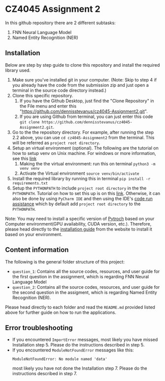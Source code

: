 # CZ4045 Assignment 2
In this github repository there are 2 different subtasks:
1.  FNN Neural Language Model
2.  Named Entity Recognition (NER)


Installation
------------
Below are step by step guide to clone this repository and install the required library used.
1.  Make sure you've installed git in your computer. (Note: Skip to step 4 if you already have the code from the submission zip and just open a terminal in the source code directory instead.)
2.  Clone this specific repository. 
    1. If you have the Github Desktop, just find the "Clone Repository" in the File menu and enter this "https://github.com/dennisstevanus/cz4045-Assignment2.git".
    2. If you are using Github from terminal, you can just enter this code `git clone https://github.com/dennisstevanus/cz4045-Assignment2.git`.
3.  Go to the the repository directory. For example, after running the step 2.2 above, you can use `cd cz4045-Assignment2` from the terminal. This will be referred as `project root directory`. 
4.  Setup an virtual environment (optional). 
    The following are the tutorial on how to setup venv on Unix machine. For windows or more information, see this [link](https://docs.python.org/3/tutorial/venv.html)
    1. Making the the virtual environment:
        run this on terminal `python3 -m venv venv`
    2. Activate the Virtual environment `source venv/bin/activate`
5.  Install the required library by running this in terminal `pip install -r requirements.txt`
6.  Setup the `PYTHONPATH` to include `project root directory` in the the `PYTHONPATH`. Tutorial on how to set this up is on this [link](https://bic-berkeley.github.io/psych-214-fall-2016/using_pythonpath.html). 
    Otherwise, it can also be done by using `PyCharm IDE` and then using the IDE's [code run assistance](https://www.jetbrains.com/help/pycharm/code-running-assistance-tutorial.html) which by default add `project root directory` to the `PYTHONPATH`. 

Note: You may need to install a specific version of [Pytroch](https://pytorch.org/) based on your Computer environment(GPU availability, CUDA version, etc.).
Therefore, please head directly to the [installation guide](https://pytorch.org/get-started/locally/) from the website to install it based on your environment. 


Content information
------------
The following is the general folder structure of this project: 
*   `question_1`: Contains all the source codes, resources, and user guide for the first question in the assignment, 
which is regarding FNN Neural Language Model
*   `question_2`: Contains all the source codes, resources, and user guide for the second question in the assigment, 
which is regarding Named Entity Recognition (NER). 

Please head directly to each folder and read the `README.md` provided listed above for further guide on how to run the applications. 

Error troubleshooting
------------
*   If you encountered `ImportError` messages, most likely you have missed Installation step 5. Please do the instructions described in step 5.
*   If you encountered `ModuleNotFoundError` messages like this: 
    ```
    ModuleNotFoundError: No module named 'data'
    ```
    most likely you have not done the Installation step 7. Please do the instructions described in step 7.
